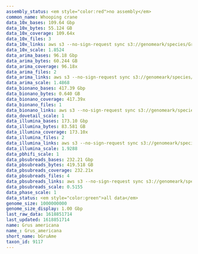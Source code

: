 ```yaml
---
assembly_status: <em style="color:red">no assembly</em>
common_name: Whooping crane
data_10x_bases: 109.64 Gbp
data_10x_bytes: 55.124 GB
data_10x_coverage: 109.64x
data_10x_files: 3
data_10x_links: aws s3 --no-sign-request sync s3://genomeark/species/Grus_americana/bGruAme1/genomic_data/10x/ .<br>
data_10x_scale: 1.8524
data_arima_bases: 96.18 Gbp
data_arima_bytes: 60.244 GB
data_arima_coverage: 96.18x
data_arima_files: 2
data_arima_links: aws s3 --no-sign-request sync s3://genomeark/species/Grus_americana/bGruAme1/genomic_data/arima/ .<br>
data_arima_scale: 1.4868
data_bionano_bases: 417.39 Gbp
data_bionano_bytes: 0.640 GB
data_bionano_coverage: 417.39x
data_bionano_files: 1
data_bionano_links: aws s3 --no-sign-request sync s3://genomeark/species/Grus_americana/bGruAme1/genomic_data/bionano/ .<br>
data_dovetail_scale: 1
data_illumina_bases: 173.10 Gbp
data_illumina_bytes: 83.581 GB
data_illumina_coverage: 173.10x
data_illumina_files: 2
data_illumina_links: aws s3 --no-sign-request sync s3://genomeark/species/Grus_americana/bGruAme2/genomic_data/illumina/ .<br>aws s3 --no-sign-request sync s3://genomeark/species/Grus_americana/bGruAme3/genomic_data/illumina/ .<br>
data_illumina_scale: 1.9288
data_pbhifi_scale: 1
data_pbsubreads_bases: 232.21 Gbp
data_pbsubreads_bytes: 419.518 GB
data_pbsubreads_coverage: 232.21x
data_pbsubreads_files: 4
data_pbsubreads_links: aws s3 --no-sign-request sync s3://genomeark/species/Grus_americana/bGruAme1/genomic_data/pacbio/ . --exclude "*ccs*bam*"<br>
data_pbsubreads_scale: 0.5155
data_phase_scale: 1
data_status: <em style="color:green">all data</em>
genome_size: 1000000000
genome_size_display: 1.00 Gbp
last_raw_data: 1618851714
last_updated: 1618851714
name: Grus americana
name_: Grus_americana
short_name: bGruAme
taxon_id: 9117
---
```

